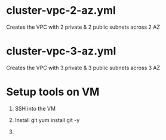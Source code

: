 cluster-vpc-2-az.yml
===============
Creates the VPC with 2 private & 2 public subnets across 2 AZ

cluster-vpc-3-az.yml
===============
Creates the VPC with 3 private & 3 public subnets across 3 AZ


Setup tools on VM
=================
1. SSH into the VM

2. Install git
yum install git -y

3. 

